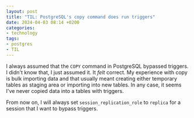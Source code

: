 ```yaml
---
layout: post
title: "TIL: PostgreSQL's copy command does run triggers"
date: 2024-04-03 08:14 +0200
categories:
- technology
tags:
- postgres
- TIL
---
```

I always assumed that the `COPY` command in PostgreSQL bypassed triggers. I didn't know that, I just assumed it. It _felt_ correct. My experience with copy is bulk importing data and that usually meant creating either temporary tables as staging area or importing into new tables. In any case, it seems I've never copied data into a tables with triggers.

From now on, I will always set `session_replication_role` to `replica` for a session that I want to bypass triggers.
